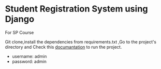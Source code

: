 # Student Registration System using Django

For SP Course

Git clone,install the dependencies from requirements.txt ,Go to the project's directory and Check this [documantation] to run the project.


* username: admin 
* password: admin

[documantation]: https://docs.djangoproject.com/en/3.1/intro/tutorial01/#the-development-server

